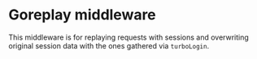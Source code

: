# Goreplay middleware
This middleware is for replaying requests with sessions and overwriting original session data with the ones gathered via `turboLogin`.